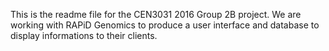 This is the readme file for the CEN3031 2016 Group 2B project. 
We are working with RAPiD Genomics to produce a user interface and database to display informations to their clients. 
